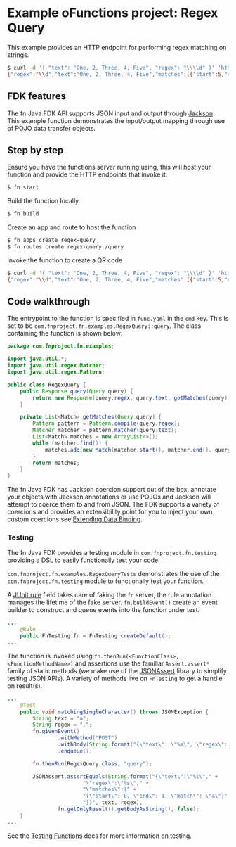 # Example oFunctions project: Regex Query

This example provides an HTTP endpoint for performing regex matching on strings.

```bash
$ curl -d '{ "text": "One, 2, Three, 4, Five", "regex": "\\\\d" }' 'http://localhost:8080/r/regex-query/query'
{"regex":"\\d","text":"One, 2, Three, 4, Five","matches":[{"start":5,"end":6,"match":"2"},{"start":15,"end":16,"match":"4"}]}
```


## FDK features

The fn Java FDK API supports JSON input and output through
[Jackson](https://github.com/FasterXML/jackson). This example function
demonstrates the input/output mapping through use of POJO data transfer
objects.

## Step by step

Ensure you have the functions server running using, this will host your
function and provide the HTTP endpoints that invoke it:

```bash
$ fn start
```

Build the function locally

```bash
$ fn build
```

Create an app and route to host the function

```bash
$ fn apps create regex-query
$ fn routes create regex-query /query
```

Invoke the function to create a QR code

```bash
$ curl -d '{ "text": "One, 2, Three, 4, Five", "regex": "\\\\d" }' 'http://localhost:8080/r/regex-query/query'
{"regex":"\\d","text":"One, 2, Three, 4, Five","matches":[{"start":5,"end":6,"match":"2"},{"start":15,"end":16,"match":"4"}]}
```


## Code walkthrough

The entrypoint to the function is specified in `func.yaml` in the `cmd` key.
This is set to be `com.fnproject.fn.examples.RegexQuery::query`. The class
containing the function is shown below:


```java
package com.fnproject.fn.examples;

import java.util.*;
import java.util.regex.Matcher;
import java.util.regex.Pattern;

public class RegexQuery {
    public Response query(Query query) {
        return new Response(query.regex, query.text, getMatches(query));
    }

    private List<Match> getMatches(Query query) {
        Pattern pattern = Pattern.compile(query.regex);
        Matcher matcher = pattern.matcher(query.text);
        List<Match> matches = new ArrayList<>();
        while (matcher.find()) {
            matches.add(new Match(matcher.start(), matcher.end(), query.text.substring(matcher.start(), matcher.end())));
        }
        return matches;
    }
}
```

The fn Java FDK has Jackson coercion support out of the box, annotate your objects with
Jackson annotations or use POJOs and Jackson will attempt to coerce them to
and from JSON. The FDK supports a variety of coercions and provides an
extensibility point for you to inject your own custom coercions see
[Extending Data Binding](/docs/ExtendingDataBinding.md).

### Testing

The fn Java FDK provides a testing module in `com.fnproject.fn.testing`
providing a DSL to easily functionally test your code

`com.fnproject.fn.examples.RegexQueryTests` demonstrates the use
of the `com.fnproject.fn.testing` module to functionally test your function.

A [JUnit rule](https://github.com/junit-team/junit4/wiki/rules)
field takes care of faking the `fn` server, the rule annotation manages
the lifetime of the fake server. `fn.buildEvent()` create an event
builder to construct and queue events into the function under test.

```java
...
    @Rule
    public FnTesting fn = FnTesting.createDefault();
...
```

The function is invoked using `fn.thenRun(<FunctionClass>, <FunctionMethodName>)`
and assertions use the familiar `Assert.assert*` family of static
methods (we make use of the
[JSONAssert](http://jsonassert.skyscreamer.org/) library to simplify testing
JSON APIs). A variety of methods live on `FnTesting` to get a handle on result(s).

```java
...
    @Test
    public void matchingSingleCharacter() throws JSONException {
        String text = "a";
        String regex = ".";
        fn.givenEvent()
                .withMethod("POST")
                .withBody(String.format("{\"text\": \"%s\", \"regex\": \"%s\"}", text, regex))
                .enqueue();

        fn.thenRun(RegexQuery.class, "query");

        JSONAssert.assertEquals(String.format("{\"text\":\"%s\"," +
                        "\"regex\":\"%s\"," +
                        "\"matches\":[" +
                        "{\"start\": 0, \"end\": 1, \"match\": \"a\"}" +
                        "]}", text, regex),
                fn.getOnlyResult().getBodyAsString(), false);
    }
...
```

See the [Testing Functions](/docs/TestingFunctions.md) docs for more information
on testing.
